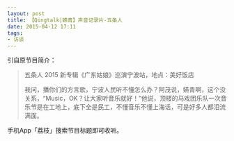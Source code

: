 ```yaml
---
layout: post
title: 【Qingtalk|嬿青】声音记录片-五条人
date: 2015-04-12 17:11
tags:
- 访谈
---
```

引自原节目简介：

> 五条人 2015 新专辑《广东姑娘》巡演宁波站，地点：美好饭店
>
> 我问，播你们的方言歌，宁波人民听不懂怎么办？阿茂说，嬿青啊，这个没关系，“Music，OK？让大家听音乐就好！”他说，顶楼的马戏团乐队一次音乐节是在工地上，底下全是民工，不懂音乐不懂上海话，可是好多人都泪流满面。 


手机App「荔枝」搜索节目标题即可收听。